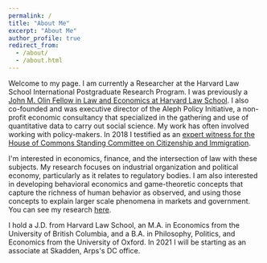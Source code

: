 ```yaml
---
permalink: /
title: "About Me"
excerpt: "About Me"
author_profile: true
redirect_from: 
  - /about/
  - /about.html
---
```



Welcome to my page. I am currently a Researcher at the Harvard Law School International Postgraduate Research Program. I was previously a [John M. Olin Fellow in Law and Economics at Harvard Law School](http://www.law.harvard.edu/programs/olin_center/fellowships.php). I also co-founded and was executive director of the Aleph Policy Initiative, a non-profit economic consultancy that specialized in the gathering and use of quantitative data to carry out social science. My work has often involved working with policy-makers. In 2018 I testified as an [expert witness for the House of Commons Standing Committee on Citizenship and Immigration](https://parlvu.parl.gc.ca/Harmony/en/PowerBrowser/PowerBrowserV2/20181004/-1/30128).

I'm interested in economics, finance, and the intersection of law with these subjects. My research focuses on industrial organization and political economy, particularly as it relates to regulatory bodies. I am also interested in developing behavioral economics and game-theoretic concepts that capture the richness of human behavior as observed, and using those concepts to explain larger scale phenomena in markets and government. You can see my research [here](https://vartanshad.github.io/research/).

I hold a J.D. from Harvard Law School, an M.A. in Economics from the University of British Columbia, and a B.A. in Philosophy, Politics, and Economics from the University of Oxford. In 2021 I will be starting as an associate at Skadden, Arps's DC office.

